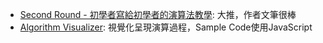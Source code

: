 - [Second Round - 初學者寫給初學者的演算法教學](http://alrightchiu.github.io/SecondRound/mu-lu-yan-suan-fa-yu-zi-liao-jie-gou.html): 大推，作者文筆很棒
- [Algorithm Visualizer](http://jasonpark.me/AlgorithmVisualizer/): 視覺化呈現演算過程，Sample Code使用JavaScript
